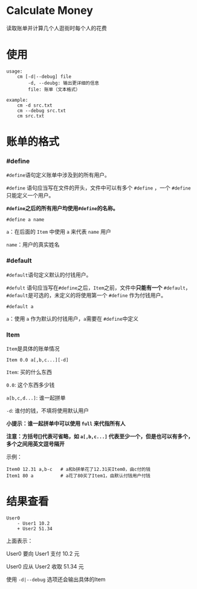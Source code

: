# Calculate Money

读取账单并计算几个人逛街时每个人的花费

# 使用

```shell script
usage:
	cm [-d|--debug] file
		-d, --deubg: 输出更详细的信息
		file: 账单（文本格式）

example:
    cm -d src.txt
    cm --debug src.txt
    cm src.txt
```

# 账单的格式

### \#define

`#define`语句定义账单中涉及到的所有用户。

`#define` 语句应当写在文件的开头，文件中可以有多个 `#define` ，一个 `#define` 只能定义一个用户。

**`#define`之后的所有用户均使用`#define`的名称。**

```
#define a name
```

`a`：在后面的 `Item` 中使用 `a` 来代表 `name` 用户

`name`：用户的真实姓名

### \#default

`#default`语句定义默认的付钱用户。

`#defult` 语句应当写在`#define`之后，`Item`之前，文件中**只能有一个** `#default`，`#default`是可选的，未定义的将使用第一个 `#define` 作为付钱用户。

```
#default a
```

`a`：使用 `a` 作为默认的付钱用户，`a`需要在 `#define`中定义

###  Item

`Item`是具体的账单情况

```
Item 0.0 a[,b,c...][-d]
```

`Item`: 买的什么东西

`0.0`: 这个东西多少钱

`a[b,c,d...]`: 谁一起拼单

`-d`: 谁付的钱，不填将使用默认用户

**小提示：谁一起拼单中可以使用 `full` 来代指所有人**

**注意：方括号[]代表可省略，如 `a[,b,c...]` 代表至少一个，但是也可以有多个，多个之间用英文逗号隔开**

示例：

```
Item0 12.31 a,b-c	# a和b拼单花了12.31买Item0，由c付的钱
Item1 80 a		    # a花了80买了Item1，由默认付钱用户付钱
```

# 结果查看

```
User0
	- User1 10.2
	+ User2 51.34
```

上面表示：

User0 要向 User1 支付 10.2 元

User0 应从 User2 收取 51.34 元

使用 `-d|--debug` 选项还会输出具体的Item
